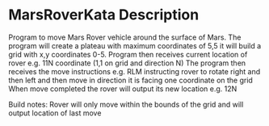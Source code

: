 # MarsRoverKata Description
Program to move Mars Rover vehicle around the surface of Mars.
The program will create a plateau with maximum coordinates of 5,5 it will build a grid with x,y coordinates 0-5. 
Program then receives current location of rover e.g. 11N coordinate (1,1 on grid and direction N)
The program then receives the move instructions e.g. RLM instructing rover to rotate right and then left and then move in direction it is facing one coordinate on the grid
When move completed the rover will output its new location e.g. 12N

Build notes:
Rover will only move within the bounds of the grid and will output location of last move
